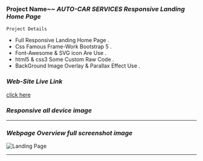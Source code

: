 ### Project Name~~   _AUTO-CAR SERVICES Responsive Landing Home Page_

``` Project Details ```
- Full Responsive Landing Home Page .
- Css Famous Frame-Work Bootstrap 5 .
- Font-Awesome & SVG icon Are Use .
- html5 & css3 Some Custom Raw Code .
- BackGround Image Overlay & Parallax Effect Use .

### _Web-Site Live Link_
[click here](http://192.168.0.103:5500/index.html)

### _Responsive all device image_



---

### _Webpage Overview full screenshot image_

![Landing Page](images/markdwon/auto-car-full-screenshot.png)

---